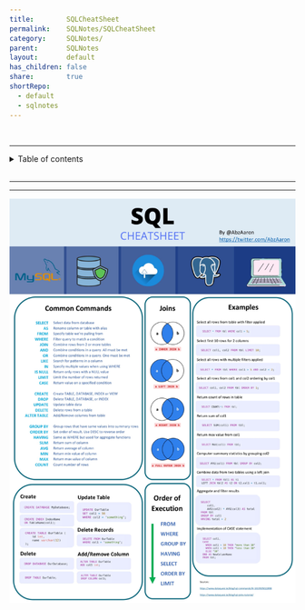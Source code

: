 ```yaml
---
title:        SQLCheatSheet
permalink:    SQLNotes/SQLCheatSheet
category:     SQLNotes/
parent:       SQLNotes
layout:       default
has_children: false
share:        true
shortRepo:
  - default
  - sqlnotes
---
```


<br/>  

***

<details  markdown="block">  
  <summary>  
    Table of contents  
  </summary>  
  {: .text-delta }  
1. TOC  
{:toc}  
</details>  

<br/>  

***
***

![CheatSheet.jpeg](/assets/images/CheatSheet.jpeg)